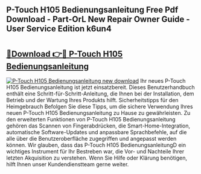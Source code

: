 ## P-Touch H105 Bedienungsanleitung Free Pdf Download - Part-OrL New Repair Owner Guide - User Service Edition k6un4

# <h2><a href="http://df5rgj3.blite.top/?on=P-Touch+H105+Bedienungsanleitung">🔗Download 👉🔴 P-Touch H105 Bedienungsanleitung</a></h2>

[![P-Touch H105 Bedienungsanleitung new download](https://i.imgur.com/lujVjoI.png)](http://df5rgj3.blite.top/?on=P-Touch+H105+Bedienungsanleitung)
Ihr neues P-Touch H105 Bedienungsanleitung ist jetzt einsatzbereit. Dieses Benutzerhandbuch enthält eine Schritt-für-Schritt-Anleitung, die Ihnen bei der Installation, dem Betrieb und der Wartung Ihres Produkts hilft. Sicherheitstipps für den Heimgebrauch Befolgen Sie diese Tipps, um die sichere Verwendung Ihres neuen P-Touch H105 Bedienungsanleitung zu Hause zu gewährleisten. Zu den erweiterten Funktionen von P-Touch H105 Bedienungsanleitung gehören das Scannen von Fingerabdrücken, die Smart-Home-Integration, automatische Software-Updates und anpassbare Sprachbefehle, auf die alle über die Benutzeroberfläche zugegriffen und angepasst werden können. Wir glauben, dass das P-Touch H105 BedienungsanleitungD ein wichtiges Instrument für Ihr Bestreben war, die Vor- und Nachteile Ihrer letzten Akquisition zu verstehen. Wenn Sie Hilfe oder Klärung benötigen, hilft Ihnen unser Kundendienstteam gerne weiter.
